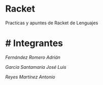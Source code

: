 # Racket
Practicas y apuntes de Racket de Lenguajes 

# # Integrantes
_Fernández Romero Adrián_

_García Santamaría José Luis_

_Reyes Martínez Antonio_
